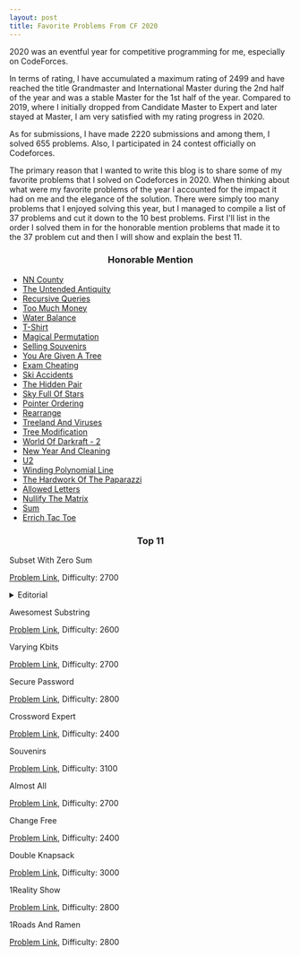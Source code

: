 ```yaml
---
layout: post
title: Favorite Problems From CF 2020
---
```


2020 was an eventful year for competitive programming for me, especially on CodeForces.

In terms of rating, I have accumulated a maximum rating of 2499 and have reached the title Grandmaster and International Master during the 2nd half of the year and was a stable Master for the 1st half of the year.
Compared to 2019, where I initially dropped from Candidate Master to Expert and later stayed at Master, I am very satisfied with my rating progress in 2020.

As for submissions, I have made 2220 submissions and among them, I solved 655 problems. Also, I participated in 24 contest officially on Codeforces.

The primary reason that I wanted to write this blog is to share some of my favorite problems that I solved on Codeforces in 2020.
When thinking about what were my favorite problems of the year I accounted for the impact it had on me and the elegance of the solution.
There were simply too many problems that I enjoyed solving this year, but I managed to compile a list of 37 problems and cut it down to the 10 best problems.
First I'll list in the order I solved them in for the honorable mention problems that made it to the 37 problem cut and then I will show and explain the best 11.

<h3 align = "center"> Honorable Mention </h3>

- [NN County](https://codeforces.com/contest/983/problem/E)
- [The Untended Antiquity](https://codeforces.com/contest/869/problem/E)
- [Recursive Queries](https://codeforces.com/contest/1117/problem/G)
- [Too Much Money](https://codeforces.com/contest/725/problem/E)
- [Water Balance](https://codeforces.com/contest/1299/problem/C)
- [T-Shirt](https://codeforces.com/contest/758/problem/E)
- [Magical Permutation](https://codeforces.com/contest/1163/problem/E)
- [Selling Souvenirs](https://codeforces.com/contest/808/problem/E)
- [You Are Given A Tree](https://codeforces.com/contest/1039/problem/D)
- [Exam Cheating](https://codeforces.com/contest/796/problem/E)
- [Ski Accidents](https://codeforces.com/contest/1368/problem/E)
- [The Hidden Pair](https://codeforces.com/contest/1370/problem/F2)
- [Sky Full Of Stars](https://codeforces.com/contest/997/problem/C)
- [Pointer Ordering](https://codeforces.com/contest/1254/problem/C)
- [Rearrange](https://codeforces.com/contest/1383/problem/D)
- [Treeland And Viruses](https://codeforces.com/contest/1320/problem/E)
- [Tree Modification](https://codeforces.com/contest/1375/problem/G)
- [World Of Darkraft - 2](https://codeforces.com/contest/464/problem/D)
- [New Year And Cleaning](https://codeforces.com/contest/611/problem/F)
- [U2](https://codeforces.com/contest/1142/problem/C)
- [Winding Polynomial Line](https://codeforces.com/contest/1158/problem/D)
- [The Hardwork Of The Paparazzi](https://codeforces.com/contest/1427/problem/C)
- [Allowed Letters](https://codeforces.com/contest/1009/problem/G)
- [Nullify The Matrix](https://codeforces.com/contest/1451/problem/F)
- [Sum](https://codeforces.com/contest/1442/problem/D)
- [Errich Tac Toe](https://codeforces.com/contest/1450/problem/C2)

<h3 align = "center"> Top 11 </h3>


Subset With Zero Sum

  [Problem Link](https://codeforces.com/contest/1270/problem/G), Difficulty: 2700
  <details>
    <summary> Editorial </summary>
    test
  </details>

Awesomest Substring

  [Problem Link](https://codeforces.com/contest/1270/problem/F), Difficulty: 2600

Varying Kbits

  [Problem Link](https://codeforces.com/contest/772/problem/D), Difficulty: 2700

Secure Password

[Problem Link](https://codeforces.com/contest/1365/problem/G), Difficulty: 2800

Crossword Expert

[Problem Link](https://codeforces.com/contest/1194/problem/F), Difficulty: 2400

Souvenirs

[Problem Link](https://codeforces.com/contest/765/problem/F), Difficulty: 3100

Almost All

[Problem Link](https://codeforces.com/contest/1205/problem/D), Difficulty: 2700

Change Free

[Problem Link](https://codeforces.com/contest/767/problem/E), Difficulty: 2400

Double Knapsack

[Problem Link](https://codeforces.com/contest/618/problem/F), Difficulty: 3000

1Reality Show

[Problem Link](https://codeforces.com/contest/1322/problem/D), Difficulty: 2800

1Roads And Ramen

[Problem Link](https://codeforces.com/contest/1434/problem/D), Difficulty: 2800



[//]: # 'Next you can update your site name, avatar and other options using the _config.yml file in the root of your repository (shown below).'

[//]: # '![_config.yml]({{ site.baseurl }}/images/config.png)'

[//]: # 'The easiest way to make your first post is to edit this one. Go into /_posts/ and update the Hello World markdown file. For more instructions head over to the [Jekyll Now repository](https://github.com/barryclark/jekyll-now) on GitHub.'
